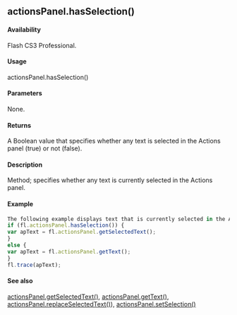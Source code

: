 ## actionsPanel.hasSelection()

#### Availability

Flash CS3 Professional.

#### Usage

actionsPanel.hasSelection()

#### Parameters

None.

#### Returns

A Boolean value that specifies whether any text is selected in the Actions panel (true) or not (false).

#### Description

Method; specifies whether any text is currently selected in the Actions panel.

#### Example

```javascript
The following example displays text that is currently selected in the Actions panel. If no text is selected, it displays all the text in the Actions panel.
if (fl.actionsPanel.hasSelection()) {
var apText = fl.actionsPanel.getSelectedText();
}
else {
var apText = fl.actionsPanel.getText();
}
fl.trace(apText);

```
#### See also

[actionsPanel.getSelectedText()](../actionsPanel_object/actionsPane2.md), [actionsPanel.getText()](../actionsPanel_object/actionsPane3.md), [actionsPanel.replaceSelectedText()](../actionsPanel_object/actionsPane5.md)), [actionsPanel.setSelection()](../actionsPanel_object/actionsPane7.md)

<span id="actionsPanel.replaceSelectedText()" class="anchor"></span>
